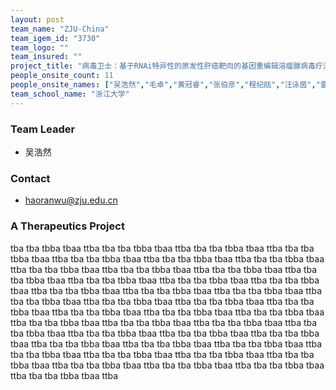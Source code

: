 ```yaml
---
layout: post
team_name: "ZJU-China"
team_igem_id: "3730"
team_logo: ""
team_insured: ""
project_title: "病毒卫士：基于RNAi特异性的原发性肝癌靶向的基因重编辑溶瘤腺病毒疗法"
people_onsite_count: 11
people_onsite_names: ["吴浩然","毛卓","黄冠睿","张伯彦","程纪瓯","汪泳茵","雷江楚","胡泷双","汪奕晨","陈项境","黄余飞"]
team_school_name: "浙江大学"
---
```



### Team Leader
* 吴浩然

### Contact
* haoranwu@zju.edu.cn

### A Therapeutics Project

tba tba tbba tbaa ttba tba tba tbba tbaa ttba tba tba tbba tbaa ttba tba tba tbba tbaa ttba tba tba tbba tbaa ttba tba tba tbba tbaa ttba tba tba tbba tbaa ttba tba tba tbba tbaa ttba tba tba tbba tbaa ttba tba tba tbba tbaa ttba tba tba tbba tbaa ttba tba tba tbba tbaa ttba tba tba tbba tbaa ttba tba tba tbba tbaa ttba tba tba tbba tbaa ttba tba tba tbba tbaa ttba tba tba tbba tbaa ttba tba tba tbba tbaa ttba tba tba tbba tbaa ttba tba tba tbba tbaa ttba tba tba tbba tbaa ttba tba tba tbba tbaa ttba tba tba tbba tbaa ttba tba tba tbba tbaa ttba tba tba tbba tbaa ttba tba tba tbba tbaa ttba tba tba tbba tbaa ttba tba tba tbba tbaa ttba tba tba tbba tbaa ttba tba tba tbba tbaa ttba tba tba tbba tbaa ttba tba tba tbba tbaa ttba tba tba tbba tbaa ttba tba tba tbba tbaa ttba tba tba tbba tbaa ttba tba tba tbba tbaa ttba tba tba tbba tbaa ttba tba tba tbba tbaa ttba tba tba tbba tbaa ttba tba tba tbba tbaa ttba tba tba tbba tbaa ttba tba tba tbba tbaa ttba 
